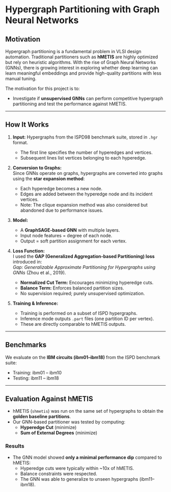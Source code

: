 # Hypergraph Partitioning with Graph Neural Networks

## Motivation
Hypergraph partitioning is a fundamental problem in VLSI design automation. Traditional partitioners such as **hMETIS** are highly optimized but rely on heuristic algorithms. With the rise of Graph Neural Networks (GNNs), there is growing interest in exploring whether deep learning can learn meaningful embeddings and provide high-quality partitions with less manual tuning.

The motivation for this project is to:
- Investigate if **unsupervised GNNs** can perform competitive hypergraph partitioning and test the performance against hMETIS.

---

## How It Works
1. **Input:** Hypergraphs from the ISPD98 benchmark suite, stored in `.hgr` format.  
   - The first line specifies the number of hyperedges and vertices.  
   - Subsequent lines list vertices belonging to each hyperedge.

2. **Conversion to Graphs:**  
   Since GNNs operate on graphs, hypergraphs are converted into graphs using the **star expansion method**:
   - Each hyperedge becomes a new node.  
   - Edges are added between the hyperedge node and its incident vertices.
   - Note: The clique expansion method was also considered but abandoned due to performance issues.

3. **Model:**  
   - A **GraphSAGE-based GNN** with multiple layers.  
   - Input node features = degree of each node.  
   - Output = soft partition assignment for each vertex.  

4. **Loss Function:**  
   I used the **GAP (Generalized Aggregation-based Partitioning) loss** introduced in:  
   *Gap: Generalizable Approximate Partitioning for Hypergraphs using GNNs* (Zhou et al., 2019).  
   - **Normalized Cut Term:** Encourages minimizing hyperedge cuts.  
   - **Balance Term:** Enforces balanced partition sizes.  
   - No supervision required; purely unsupervised optimization.

5. **Training & Inference:**  
   - Training is performed on a subset of ISPD hypergraphs.  
   - Inference mode outputs `.part` files (one partition ID per vertex).  
   - These are directly comparable to hMETIS outputs.  

---

## Benchmarks
We evaluate on the **IBM circuits (ibm01–ibm18)** from the ISPD benchmark suite:  

- Training: ibm01 – ibm10  
- Testing: ibm11 – ibm18  

---

## Evaluation Against hMETIS
- hMETIS (`shmetis`) was run on the same set of hypergraphs to obtain the **golden baseline partitions**.  
- Our GNN-based partitioner was tested by computing:  
  - **Hyperedge Cut** (minimize)  
  - **Sum of External Degrees** (minimize)  

### Results
- The GNN model showed **only a minimal performance dip** compared to hMETIS:  
  - Hyperedge cuts were typically within ~10x of hMETIS.  
  - Balance constraints were respected.  
  - The GNN was able to generalize to unseen hypergraphs (ibm11–ibm18).  

